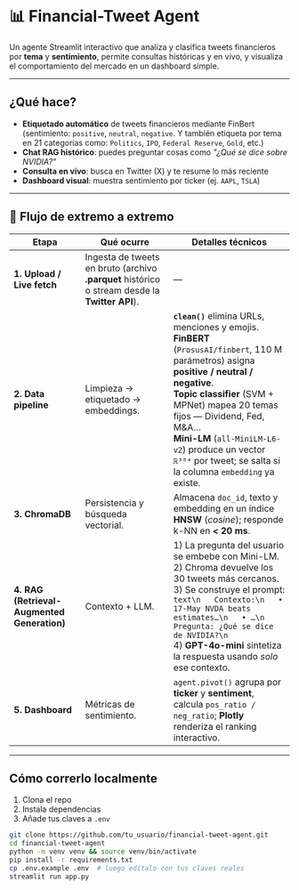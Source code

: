 # 📊 Financial-Tweet Agent

Un agente Streamlit interactivo que analiza y clasifica tweets financieros por **tema** y **sentimiento**, permite consultas históricas y en vivo, y visualiza el comportamiento del mercado en un dashboard simple.

---

## ¿Qué hace?

- **Etiquetado automático** de tweets financieros mediante FinBert (sentimiento: `positive`, `neutral`, `negative`. Y también etiqueta por tema en 21 categorías como: `Politics`, `IPO`, `Federal Reserve`, `Gold`, etc.)
- **Chat RAG histórico**: puedes preguntar cosas como *"¿Qué se dice sobre NVIDIA?"*
- **Consulta en vivo**: busca en Twitter (X) y te resume lo más reciente
- **Dashboard visual**: muestra sentimiento por ticker (ej. `AAPL`, `TSLA`)

---


## 🔄 Flujo de extremo a extremo

| Etapa | Qué ocurre | Detalles técnicos |
|-------|------------|-------------------|
| **1. Upload / Live fetch** | Ingesta de tweets en bruto (archivo **.parquet** histórico o stream desde la **Twitter API**). | — |
| **2. Data pipeline** | Limpieza → etiquetado → embeddings. | **`clean()`** elimina URLs, menciones y emojis. <br> **FinBERT** (`ProsusAI/finbert`, 110 M parámetros) asigna **positive / neutral / negative**. <br> **Topic classifier** (SVM + MPNet) mapea 20 temas fijos — Dividend, Fed, M&A… <br> **Mini-LM** (`all-MiniLM-L6-v2`) produce un vector `ℝ³⁸⁴` por tweet; se salta si la columna `embedding` ya existe. |
| **3. ChromaDB** | Persistencia y búsqueda vectorial. | Almacena `doc_id`, texto y embedding en un índice **HNSW** (*cosine*); responde k-NN en **< 20 ms**. |
| **4. RAG (Retrieval-Augmented Generation)** | Contexto + LLM. | 1) La pregunta del usuario se embebe con Mini-LM.<br>2) Chroma devuelve los 30 tweets más cercanos.<br>3) Se construye el prompt:<br>   ```text\n   Contexto:\n   • 17-May NVDA beats estimates…\n   • …\n   Pregunta: ¿Qué se dice de NVIDIA?\n   ``` <br>4) **GPT-4o-mini** sintetiza la respuesta usando *solo* ese contexto. |
| **5. Dashboard** | Métricas de sentimiento. | `agent.pivot()` agrupa por **ticker** y **sentiment**, calcula `pos_ratio / neg_ratio`; **Plotly** renderiza el ranking interactivo. |



---

## Cómo correrlo localmente

1. Clona el repo
2. Instala dependencias
3. Añade tus claves a `.env`

```bash
git clone https://github.com/tu_usuario/financial-tweet-agent.git
cd financial-tweet-agent
python -m venv venv && source venv/bin/activate
pip install -r requirements.txt
cp .env.example .env  # luego edítalo con tus claves reales
streamlit run app.py
